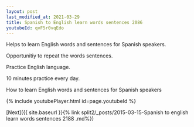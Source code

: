 ```yaml
---
layout: post
last_modified_at: 2021-03-29
title: Spanish to English learn words sentences 2086 
youtubeId: qvF5r0vqEdo
---
```

 
 
Helps to learn English words and sentences for Spanish speakers.

Opportunitiy to repeat the words sentences. 

Practice English language. 
 
10 minutes practice every day. 
 
How to learn English words and sentences for Spanish speakers 
 
{% include youtubePlayer.html id=page.youtubeId %}
 
 
[Next]({{ site.baseurl }}{% link  split2/_posts/2015-03-15-Spanish to english learn words sentences 2188 .md%})
 
